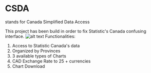 # CSDA
stands for Canada Simplified Data Access

This project has been build in order to fix Statistic's Canada confusing interface.
![alt text]([https://i.ibb.co/x73RYdN/csda.png])
Functionalities:

1. Access to Statistic Canada's data
2. Organized by Provinces
3. 3 available types of Charts
4. CAD Exchange Rate to 25 + currencies
5. Chart Download



